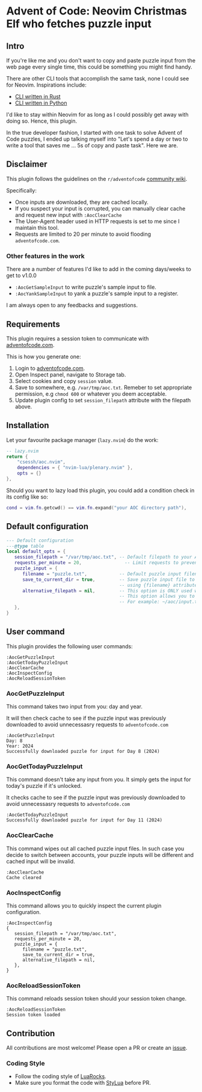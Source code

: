 <!-- panvimdoc-ignore-start -->
# Advent of Code: Neovim Christmas Elf who fetches puzzle input
<!-- panvimdoc-ignore-end -->

## Intro

If you're like me and you don't want to copy and paste puzzle input from the web page every single time, this could be something you might find handy.

There are other CLI tools that accomplish the same task, none I could see for Neovim. Inspirations include:

- [CLI written in Rust](https://github.com/scarvalhojr/aoc-cli)
- [CLI written in Python](https://github.com/wimglenn/advent-of-code-data)

I'd like to stay within Neovim for as long as I could possibly get away with doing so. Hence, this plugin.

In the true developer fashion, I started with one task to solve Advent of Code puzzles, I ended up talking myself into "Let's spend a day or two to write a tool that saves me ... 5s of copy and paste task". Here we are.


## Disclaimer

This plugin follows the guidelines on the `r/adventofcode` [community wiki](https://www.reddit.com/r/adventofcode/wiki/faqs/automation).

Specifically:

- Once inputs are downloaded, they are cached locally.
- If you suspect your input is corrupted, you can manually clear cache and request new input with `:AocClearCache`
- The User-Agent header used in HTTP requests is set to me since I maintain this tool.
- Requests are limited to 20 per minute to avoid flooding `adventofcode.com`.

### Other features in the work 

There are a number of features I'd like to add in the coming days/weeks to get to v1.0.0

- `:AocGetSampleInput` to write puzzle's sample input to file.
- `:AocYankSampleInput` to yank a puzzle's sample input to a register.

I am always open to any feedbacks and suggestions.

## Requirements

This plugin requires a session token to communicate with [adventofcode.com](https://adventofcode.com).

This is how you generate one:

1. Login to [adventofcode.com](https://adventofcode.com).
2. Open Inspect panel, navigate to Storage tab.
3. Select cookies and copy `session` value.
4. Save to somewhere, e.g. `/var/tmp/aoc.txt`. Remeber to set appropriate permission, e.g `chmod 600` or whatever you deem acceptable.
5. Update plugin config to set `session_filepath` attribute with the filepath above.

## Installation

Let your favourite package manager (`lazy.nvim`) do the work:

``` lua
-- lazy.nvim
return {
    "csessh/aoc.nvim",
    dependencies = { "nvim-lua/plenary.nvim" },
    opts = {}
},
```

Should you want to lazy load this plugin, you could add a condition check in its config like so:

``` lua
cond = vim.fn.getcwd() == vim.fn.expand("your AOC directory path"),
```

## Default configuration

``` lua
--- Default configuration
---@type table
local default_opts = {
   session_filepath = "/var/tmp/aoc.txt", -- Default filepath to your AOC session token
   requests_per_minute = 20,                -- Limit requests to prevent flooding the server
   puzzle_input = {
      filename = "puzzle.txt",            -- Default puzzle input filename
      save_to_current_dir = true,         -- Save puzzle input file to your current buffer's cwd() 
                                          -- using {filename} attribute listed above.
      alternative_filepath = nil,         -- This option is ONLY used when save_to_current_dir is set to false
                                          -- This option allows you to set a generic filepath for your puzzle input
                                          -- For example: ~/aoc/input.txt or ~/aoc/puzzle ...
   },
}
```

## User command

This plugin provides the following user commands: 
``` vim
:AocGetPuzzleInput
:AocGetTodayPuzzleInput
:AocClearCache
:AocInspectConfig
:AocReloadSessionToken
```

### AocGetPuzzleInput

This command takes two input from you: day and year.

It will then check cache to see if the puzzle input was previously downloaded to avoid unnecessasry requests to `adventofcode.com`

``` vim
:AocGetPuzzleInput
Day: 8
Year: 2024
Successfully downloaded puzzle for input for Day 8 (2024)
```

### AocGetTodayPuzzleInput

This command doesn't take any input from you. It simply gets the input for today's puzzle if it's unlocked.

It checks cache to see if the puzzle input was previously downloaded to avoid unnecessasry requests to `adventofcode.com`

``` vim
:AocGetTodayPuzzleInput
Successfully downloaded puzzle for input for Day 11 (2024)
```

### AocClearCache

This command wipes out all cached puzzle input files. In such case you decide to switch between accounts, your puzzle inputs will be different and cached input will be invalid.

``` vim
:AocClearCache
Cache cleared
```

### AocInspectConfig

This command allows you to quickly inspect the current plugin configuration. 

``` vim
:AocInspectConfig
{
   session_filepath = "/var/tmp/aoc.txt",
   requests_per_minute = 20,
   puzzle_input = {
      filename = "puzzle.txt",
      save_to_current_dir = true,
      alternative_filepath = nil,
   },
}
```

### AocReloadSessionToken

This command reloads session token should your session token change.

``` vim
:AocReloadSessionToken
Session token loaded
```

## Contribution

All contributions are most welcome! Please open a PR or create an [issue](https://github.com/csessh/aoc.nvim/issues).

### Coding Style

- Follow the coding style of [LuaRocks](https://github.com/luarocks/lua-style-guide).
- Make sure you format the code with [StyLua](https://github.com/JohnnyMorganz/StyLua) before PR.


